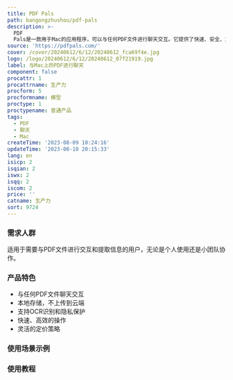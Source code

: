 ```yaml
---
title: PDF Pals
path: bangongzhushou/pdf-pals
description: >-
  PDF
  Pals是一款用于Mac的应用程序，可以与任何PDF文件进行聊天交互。它提供了快速、安全、灵活的功能，支持OCR识别、隐私保护等特点。购买一次许可后，永久使用。
source: 'https://pdfpals.com/'
cover: /cover/20240612/6/12/20240612_fca69f4e.jpg
logo: /logo/20240612/6/12/20240612_07f21919.jpg
label: 与Mac上的PDF进行聊天
component: false
procattr: 1
procattrname: 生产力
procform: 5
procformname: 模型
proctype: 1
proctypename: 普通产品
tags:
  - PDF
  - 聊天
  - Mac
createTime: '2023-08-09 10:24:16'
updateTime: '2023-08-18 20:15:33'
lang: en
isicp: 2
isqian: 2
iswx: 2
isqq: 2
iscom: 2
price: ''
catname: 生产力
sort: 9724
---
```




### 需求人群
适用于需要与PDF文件进行交互和提取信息的用户，无论是个人使用还是小团队协作。

### 产品特色
- 与任何PDF文件聊天交互
- 本地存储，不上传到云端
- 支持OCR识别和隐私保护
- 快速、高效的操作
- 灵活的定价策略

### 使用场景示例


### 使用教程


  
